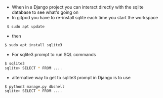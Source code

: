 - When in a Django project you can interact directly with the sqlite database to see what's going on
- In gitpod you have to re-install sqlite each time you start the workspace 
``` bash
 $ sudo apt update
```

- then 
``` bash
$ sudo apt install sqlite3
```
- For sqlite3 prompt to run SQL commands
``` bash
$ sqlite3
sqlite> SELECT * FROM ....
```
- alternative way to get to sqlite3 prompt in Django is to use 
```bash
$ python3 manage.py dbshell
sqlite> SELECT * FROM ....
```